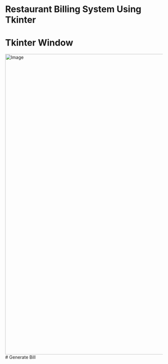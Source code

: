 # Restaurant Billing System Using Tkinter
# Tkinter Window

<img width="959" alt="Image" src="https://github.com/user-attachments/assets/1deca8d4-9514-440e-b8fb-77422131e945" />
# Generate Bill
